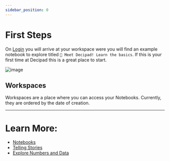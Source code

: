 ```yaml
---
sidebar_position: 0
---
```


# First Steps

On [Login](https://alpha.decipad.com/) you will arrive at your workspace were you will find an example notebook to explore titled `👋 Meet Decipad! Learn the basics`. If this is your first time at Decipad this is a great place to start.

![image](https://user-images.githubusercontent.com/12210180/162472527-41d5da2d-c1bb-413a-8c5e-1cfe25bb4d5f.png)

## Workspaces

Workspaces are a place where you can access your Notebooks. Currently, they are ordered by the date of creation.

---

# Learn More:

- [Notebooks](/notebooks)
- [Telling Stories](/notebooks/telling-stories)
- [Explore Numbers and Data](/notebooks/explore-numbers-and-data)
